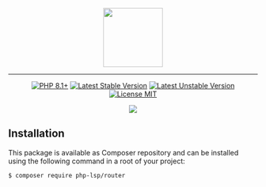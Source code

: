 <p align="center">
    <a href="https://github.com/php-lsp" target="_blank">
        <img src="https://avatars.githubusercontent.com/u/153323085?s=120" width="120">
    </a>
</p>

---

<p align="center">
    <a href="https://packagist.org/packages/php-lsp/router"><img src="https://poser.pugx.org/php-lsp/router/require/php?style=for-the-badge" alt="PHP 8.1+"></a>
    <a href="https://packagist.org/packages/php-lsp/router"><img src="https://poser.pugx.org/php-lsp/router/version?style=for-the-badge" alt="Latest Stable Version"></a>
    <a href="https://packagist.org/packages/php-lsp/router"><img src="https://poser.pugx.org/php-lsp/router/v/unstable?style=for-the-badge" alt="Latest Unstable Version"></a>
    <a href="https://raw.githubusercontent.com/php-lsp/router/blob/master/LICENSE"><img src="https://poser.pugx.org/php-lsp/router/license?style=for-the-badge" alt="License MIT"></a>
</p>
<p align="center">
    <a href="https://github.com/php-lsp/router/actions"><img src="https://github.com/php-lsp/router/workflows/tests/badge.svg"></a>
</p>

## Installation

This package is available as Composer repository and can be 
installed using the following command in a root of your project:

```sh
$ composer require php-lsp/router
```
